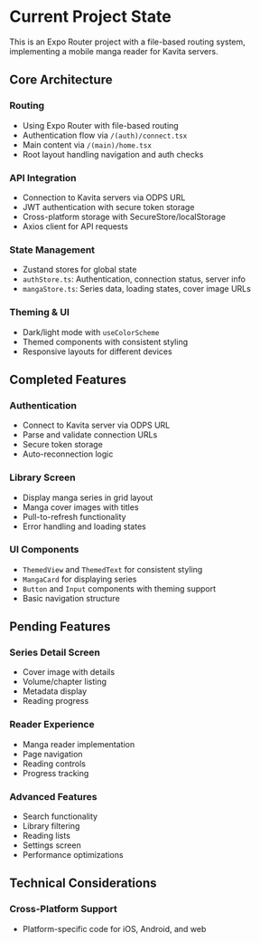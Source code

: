 # Current Project State

This is an Expo Router project with a file-based routing system, implementing a mobile manga reader for Kavita servers.

## Core Architecture

### Routing
- Using Expo Router with file-based routing
- Authentication flow via `/(auth)/connect.tsx`
- Main content via `/(main)/home.tsx`
- Root layout handling navigation and auth checks

### API Integration
- Connection to Kavita servers via ODPS URL
- JWT authentication with secure token storage
- Cross-platform storage with SecureStore/localStorage
- Axios client for API requests

### State Management
- Zustand stores for global state
- `authStore.ts`: Authentication, connection status, server info
- `mangaStore.ts`: Series data, loading states, cover image URLs

### Theming & UI
- Dark/light mode with `useColorScheme`
- Themed components with consistent styling
- Responsive layouts for different devices

## Completed Features

### Authentication
- Connect to Kavita server via ODPS URL
- Parse and validate connection URLs
- Secure token storage
- Auto-reconnection logic

### Library Screen
- Display manga series in grid layout
- Manga cover images with titles
- Pull-to-refresh functionality
- Error handling and loading states

### UI Components
- `ThemedView` and `ThemedText` for consistent styling
- `MangaCard` for displaying series
- `Button` and `Input` components with theming support
- Basic navigation structure

## Pending Features

### Series Detail Screen
- Cover image with details
- Volume/chapter listing
- Metadata display
- Reading progress

### Reader Experience
- Manga reader implementation
- Page navigation
- Reading controls
- Progress tracking

### Advanced Features
- Search functionality
- Library filtering
- Reading lists
- Settings screen
- Performance optimizations

## Technical Considerations

### Cross-Platform Support
- Platform-specific code for iOS, Android, and web